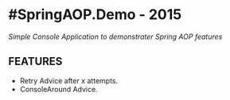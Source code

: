#SpringAOP.Demo - 2015
==================================

*Simple Console Application to demonstrater Spring AOP features*

## FEATURES 

- Retry Advice after x attempts.
- ConsoleAround Advice.